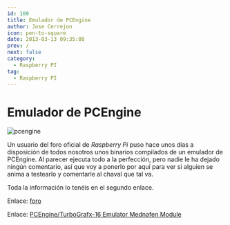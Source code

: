 ```yaml
---
id: 100
title: Emulador de PCEngine
author: Jose Cerrejon
icon: pen-to-square
date: 2013-03-13 09:35:00
prev: /
next: false
category:
  - Raspberry PI
tag:
  - Raspberry PI
---
```


# Emulador de PCEngine

![pcengine](/images/PC_Engine_logo.png)

Un usuario del foro oficial de *Raspberry Pi* puso hace unos días a disposición de todos nosotros unos binarios compilados de un emulador de PCEngine. Al parecer ejecuta todo a la perfección, pero nadie le ha dejado ningún comentario, así que voy a ponerlo por aquí para ver si alguien se anima a testearlo y comentarle al chaval que tal va.

Toda la información lo tenéis en el segundo enlace.

Enlace: [foro](http://www.raspberrypi.org/phpBB3/viewtopic.php?f=78&t=35906)

Enlace: [PCEngine/TurboGrafx-16 Emulator Mednafen Module](https://docs.google.com/file/d/0B51Q7dpulGC8MXJVMjhjLUdtWEU/edit?pli=1)